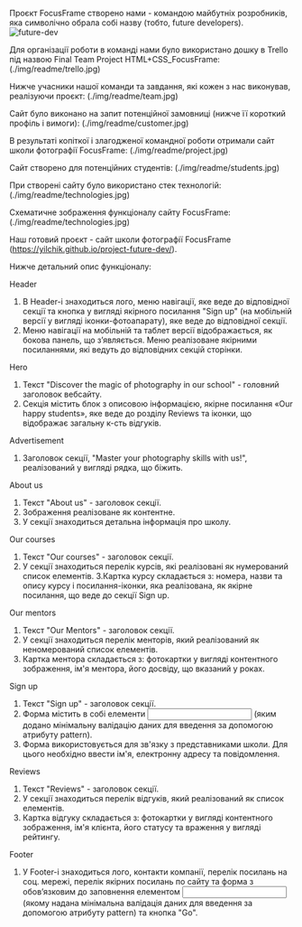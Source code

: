 Проєкт FocusFrame створено нами - командою майбутніх розробників, яка символічно
обрала собі назву <FUTURE DEV /> (тобто, future developers).
![future-dev](./img/readme/future-dev.jpg)

Для організації роботи в команді нами було використано дошку в Trello під назвою
Final Team Project HTML+CSS_FocusFrame: (./img/readme/trello.jpg)

Нижче учасники нашої команди та завдання, які кожен з нас виконував, реалізуючи
проєкт: (./img/readme/team.jpg)

Сайт було виконано на запит потенційної замовниці (нижче її короткий профіль і
вимоги): (./img/readme/customer.jpg)

В результаті копіткої і злагодженої командної роботи отримали сайт школи
фотографії FocusFrame: (./img/readme/project.jpg)

Сайт створено для потенційних студентів: (./img/readme/students.jpg)

При створені сайту було використано стек технологій:
(./img/readme/technologies.jpg)

Cхематичне зображення функціоналу сайту FocusFrame:
(./img/readme/technologies.jpg)

Наш готовий проєкт - сайт школи фотографії FocusFrame
(https://yilchik.github.io/project-future-dev/).

Нижче детальний опис функціоналу:

Header

1. В Header-і знаходиться лого, меню навігації, яке веде до відповідної секції
   та кнопка у вигляді якірного посилання "Sign up" (на мобільній версії у
   вигляді іконки-фотоапарату), яке веде до відповідної секції.
2. Меню навігації на мобільній та таблет версії відображається, як бокова
   панель, що зʼявляється. Меню реалізоване якірними посиланнями, які ведуть до
   відповідних секцій сторінки.

Hero

1. Текст "Discover the magic of photography in our school" - головний заголовок
   вебсайту.
2. Секція містить блок з описовою інформацією, якірне посилання «Our happy
   students», яке веде до розділу Reviews та іконки, що відображає загальну
   к-сть відгуків.

Advertisement

1. Заголовок секції, "Master your photography skills with us!", реалізований у
   вигляді рядка, що біжить.

About us

1. Текст "About us" - заголовок секції.
2. Зображення реалізоване як контентне.
3. У секції знаходиться детальна інформація про школу.

Our courses

1. Текст "Our courses" - заголовок секції.
2. У секції знаходиться перелік курсів, які реалізовані як нумерований список
   елементів. 3.Картка курсу складається з: номера, назви та опису курсу і
   посилання-іконки, яка реалізована, як якірне посилання, що веде до секції
   Sign up.

Our mentors

1. Текст "Our Mentors" - заголовок секції.
2. У секції знаходиться перелік менторів, який реалізований як неномерований
   список елементів.
3. Картка ментора складається з: фотокартки у вигляді контентного зображення,
   ім'я ментора, його досвіду, що вказаний у роках.

Sign up

1. Текст "Sign up" - заголовок секції.
2. Форма містить в собі елементи <input> (яким додано мінімальну валідацію даних
   для введення за допомогою атрибуту pattern).
3. Форма використовується для зв'язку з представниками школи. Для цього
   необхідно ввести ім'я, електронну адресу та повідомлення.

Reviews

1. Текст "Reviews" - заголовок секції.
2. У секції знаходиться перелік відгуків, який реалізований як список елементів.
3. Картка відгуку складається з: фотокартки у вигляді контентного зображення,
   ім'я клієнта, його статусу та враження у вигляді рейтингу.

Footer

1. У Footer-і знаходиться лого, контакти компанії, перелік посилань на соц.
   мережі, перелік якірних посилань по сайту та форма з обовʼязковим до
   заповнення елементом <input> (якому надана мінімальна валідація даних для
   введення за допомогою атрибуту pattern) та кнопка "Go".
